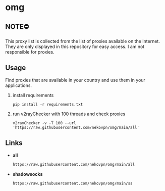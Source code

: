 # omg

## NOTE⛔

This proxy list is collected from the list of proxies available on the Internet. They are only displayed in this repository for easy access. I am not responsible for proxies.


## Usage
Find proxies that are available in your country and use them in your applications.
1. install requirements
    ```console
    pip install -r requirements.txt
    ``` 
2. run v2rayChecker with 100 threads and check proxies
    ```console
    v2rayChecker -v -T 100 --url 'https://raw.githubusercontent.com/nekovpn/omg/main/all'
    ```


## Links 

  - **all**
    ```bash
    https://raw.githubusercontent.com/nekovpn/omg/main/all
    ```
  - **shadowsocks**
    ```bash
    https://raw.githubusercontent.com/nekovpn/omg/main/ss
    ```
